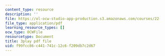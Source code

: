 ```yaml
---
content_type: resource
description: ''
file: https://ol-ocw-studio-app-production.s3.amazonaws.com/courses/22-01-introduction-to-nuclear-engineering-and-ionizing-radiation-fall-2016/f99fcc86c441741c12c6f209db7c2d67_KhT9m9kFzv8.pdf
file_type: application/pdf
learning_resource_types: []
ocw_type: OCWFile
resourcetype: Document
title: 3play pdf file
uid: f99fcc86-c441-741c-12c6-f209db7c2d67
---
```

